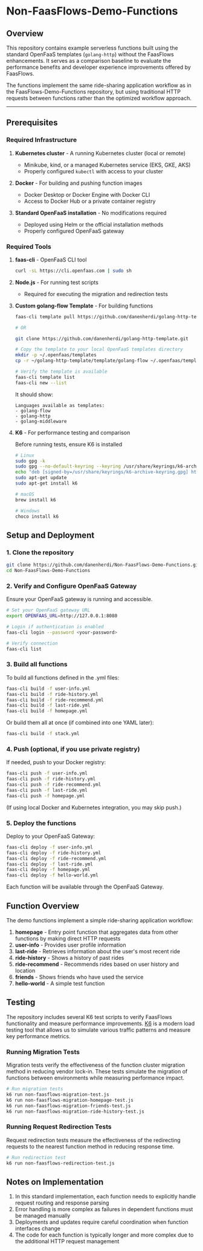 # Non-FaasFlows-Demo-Functions

## Overview

This repository contains example serverless functions built using the standard OpenFaaS templates (`golang-http`) without the FaasFlows enhancements. It serves as a comparison baseline to evaluate the performance benefits and developer experience improvements offered by FaasFlows.

The functions implement the same ride-sharing application workflow as in the FaasFlows-Demo-Functions repository, but using traditional HTTP requests between functions rather than the optimized workflow approach.

---

## Prerequisites

### Required Infrastructure

1. **Kubernetes cluster** - A running Kubernetes cluster (local or remote)
    - Minikube, kind, or a managed Kubernetes service (EKS, GKE, AKS)
    - Properly configured `kubectl` with access to your cluster

2. **Docker** - For building and pushing function images
    - Docker Desktop or Docker Engine with Docker CLI
    - Access to Docker Hub or a private container registry

3. **Standard OpenFaaS installation** - No modifications required
    - Deployed using Helm or the official installation methods
    - Properly configured OpenFaaS gateway

### Required Tools
1. **faas-cli** - OpenFaaS CLI tool
   ```bash
   curl -sL https://cli.openfaas.com | sudo sh
   ```
2. **Node.js** - For running test scripts
    - Required for executing the migration and redirection tests
3. **Custom golang-flow Template** - For building functions
    ```bash
   faas-cli template pull https://github.com/danenherdi/golang-http-template
   
   # OR

    git clone https://github.com/danenherdi/golang-http-template.git
    
   # Copy the template to your local OpenFaaS templates directory
   mkdir -p ~/.openfaas/templates
   cp -r ~/golang-http-template/template/golang-flow ~/.openfaas/templates/
   
   # Verify the template is available
   faas-cli template list
   faas-cli new --list
   ```
   It should show:
    ```
    Languages available as templates:
   - golang-flow
   - golang-http
   - golang-middleware
    ```
4. **K6** - For performance testing and comparison

   Before running tests, ensure K6 is installed

    ```bash
    # Linux
    sudo gpg -k
    sudo gpg --no-default-keyring --keyring /usr/share/keyrings/k6-archive-keyring.gpg --keyserver hkp://keyserver.ubuntu.com:80 --recv-keys C5AD17C747E3415A3642D57D77C6C491D6AC1D69
    echo "deb [signed-by=/usr/share/keyrings/k6-archive-keyring.gpg] https://dl.k6.io/deb stable main" | sudo tee /etc/apt/sources.list.d/k6.list
    sudo apt-get update
    sudo apt-get install k6
    
    # macOS
    brew install k6
    
    # Windows
    choco install k6
    ```
   
## Setup and Deployment

### 1. Clone the repository

```bash
git clone https://github.com/danenherdi/Non-FaasFlows-Demo-Functions.git
cd Non-FaasFlows-Demo-Functions
```

### 2. Verify and Configure OpenFaaS Gateway
Ensure your OpenFaaS gateway is running and accessible.
```bash
# Set your OpenFaaS gateway URL
export OPENFAAS_URL=http://127.0.0.1:8080

# Login if authentication is enabled
faas-cli login --password <your-password>

# Verify connection
faas-cli list
```

### 3. Build all functions
To build all functions defined in the .yml files:
```bash
faas-cli build -f user-info.yml
faas-cli build -f ride-history.yml
faas-cli build -f ride-recommend.yml
faas-cli build -f last-ride.yml
faas-cli build -f homepage.yml
```

Or build them all at once (if combined into one YAML later):
```bash
faas-cli build -f stack.yml
```

### 4. Push (optional, if you use private registry)
If needed, push to your Docker registry:
```bash
faas-cli push -f user-info.yml
faas-cli push -f ride-history.yml
faas-cli push -f ride-recommend.yml
faas-cli push -f last-ride.yml
faas-cli push -f homepage.yml
```
(If using local Docker and Kubernetes integration, you may skip push.)

### 5. Deploy the functions
Deploy to your OpenFaaS Gateway:
```bash
faas-cli deploy -f user-info.yml
faas-cli deploy -f ride-history.yml
faas-cli deploy -f ride-recommend.yml
faas-cli deploy -f last-ride.yml
faas-cli deploy -f homepage.yml
faas-cli deploy -f hello-world.yml
```
Each function will be available through the OpenFaaS Gateway.

## Function Overview
The demo functions implement a simple ride-sharing application workflow:
1. **homepage** - Entry point function that aggregates data from other functions by making direct HTTP requests 
2. **user-info** - Provides user profile information 
3. **last-ride** - Retrieves information about the user's most recent ride 
4. **ride-history** - Shows a history of past rides 
5. **ride-recommend** - Recommends rides based on user history and location 
6. **friends** - Shows friends who have used the service 
7. **hello-world** - A simple test function

## Testing

The repository includes several K6 test scripts to verify FaasFlows functionality and measure performance improvements. [K6](https://k6.io/) is a modern load testing tool that allows us to simulate various traffic patterns and measure key performance metrics.

### Running Migration Tests
Migration tests verify the effectiveness of the function cluster migration method in reducing vendor lock-in. These tests simulate the migration of functions between environments while measuring performance impact.

```bash
# Run migration tests
k6 run non-faasflows-migration-test.js
k6 run non-faasflows-migration-homepage-test.js
k6 run non-faasflows-migration-friends-test.js
k6 run non-faasflows-migration-ride-history-test.js
```

### Running Request Redirection Tests
Request redirection tests measure the effectiveness of the redirecting requests to the nearest function method in reducing response time.

```bash
# Run redirection test
k6 run non-faasflows-redirection-test.js
```

## Notes on Implementation
1. In this standard implementation, each function needs to explicitly handle request routing and response parsing 
2. Error handling is more complex as failures in dependent functions must be managed manually 
3. Deployments and updates require careful coordination when function interfaces change 
4. The code for each function is typically longer and more complex due to the additional HTTP request management